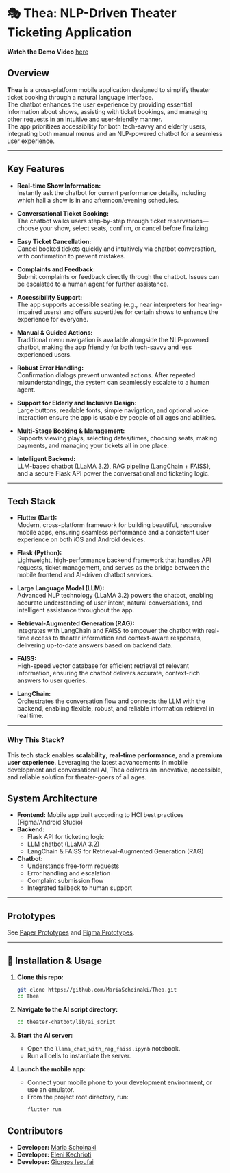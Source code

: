 # 🎭 Thea: NLP-Driven Theater Ticketing Application

**Watch the Demo Video** [here](https://youtu.be/mclSJEVypuQ?si=w-X5gPzh7WQq9Buu)

## Overview

**Thea** is a cross-platform mobile application designed to simplify theater ticket booking through a natural language interface.  
The chatbot enhances the user experience by providing essential information about shows, assisting with ticket bookings, and managing other requests in an intuitive and user-friendly manner.  
The app prioritizes accessibility for both tech-savvy and elderly users, integrating both manual menus and an NLP-powered chatbot for a seamless user experience.

---

## Key Features

- **Real-time Show Information:**  
  Instantly ask the chatbot for current performance details, including which hall a show is in and afternoon/evening schedules.

- **Conversational Ticket Booking:**  
  The chatbot walks users step-by-step through ticket reservations—choose your show, select seats, confirm, or cancel before finalizing.

- **Easy Ticket Cancellation:**  
  Cancel booked tickets quickly and intuitively via chatbot conversation, with confirmation to prevent mistakes.

- **Complaints and Feedback:**  
  Submit complaints or feedback directly through the chatbot. Issues can be escalated to a human agent for further assistance.

- **Accessibility Support:**  
  The app supports accessible seating (e.g., near interpreters for hearing-impaired users) and offers supertitles for certain shows to enhance the experience for everyone.

- **Manual & Guided Actions:**  
  Traditional menu navigation is available alongside the NLP-powered chatbot, making the app friendly for both tech-savvy and less experienced users.

- **Robust Error Handling:**  
  Confirmation dialogs prevent unwanted actions. After repeated misunderstandings, the system can seamlessly escalate to a human agent.

- **Support for Elderly and Inclusive Design:**  
  Large buttons, readable fonts, simple navigation, and optional voice interaction ensure the app is usable by people of all ages and abilities.

- **Multi-Stage Booking & Management:**  
  Supports viewing plays, selecting dates/times, choosing seats, making payments, and managing your tickets all in one place.

- **Intelligent Backend:**  
  LLM-based chatbot (LLaMA 3.2), RAG pipeline (LangChain + FAISS), and a secure Flask API power the conversational and ticketing logic.

---

## Tech Stack

- **Flutter (Dart):**  
  Modern, cross-platform framework for building beautiful, responsive mobile apps, ensuring seamless performance and a consistent user experience on both iOS and Android devices.

- **Flask (Python):**  
  Lightweight, high-performance backend framework that handles API requests, ticket management, and serves as the bridge between the mobile frontend and AI-driven chatbot services.

- **Large Language Model (LLM):**  
  Advanced NLP technology (LLaMA 3.2) powers the chatbot, enabling accurate understanding of user intent, natural conversations, and intelligent assistance throughout the app.

- **Retrieval-Augmented Generation (RAG):**  
  Integrates with LangChain and FAISS to empower the chatbot with real-time access to theater information and context-aware responses, delivering up-to-date answers based on backend data.

- **FAISS:**  
  High-speed vector database for efficient retrieval of relevant information, ensuring the chatbot delivers accurate, context-rich answers to user queries.

- **LangChain:**  
  Orchestrates the conversation flow and connects the LLM with the backend, enabling flexible, robust, and reliable information retrieval in real time.

---

### Why This Stack?

This tech stack enables **scalability**, **real-time performance**, and a **premium user experience**. Leveraging the latest advancements in mobile development and conversational AI, Thea delivers an innovative, accessible, and reliable solution for theater-goers of all ages.


## System Architecture

- **Frontend:** Mobile app built according to HCI best practices (Figma/Android Studio)
- **Backend:**  
  - Flask API for ticketing logic  
  - LLM chatbot (LLaMA 3.2)  
  - LangChain & FAISS for Retrieval-Augmented Generation (RAG)  
- **Chatbot:**  
  - Understands free-form requests  
  - Error handling and escalation  
  - Complaint submission flow  
  - Integrated fallback to human support

---

## Prototypes

See [Paper Prototypes](https://drive.google.com/drive/folders/1xF2_Uc2FPMEayIRCFTd0w7BhIxO7R4Cd?usp=sharing) and [Figma Prototypes](https://drive.google.com/drive/folders/1I4XQjdXnCj3sGRjnRG6HTxPwFPO5AsO7?usp=sharing).

---

## 📁 Installation & Usage

1. **Clone this repo:**
   ```bash
   git clone https://github.com/MariaSchoinaki/Thea.git
   cd Thea

2. **Navigate to the AI script directory:**
   ```bash
   cd theater-chatbot/lib/ai_script
   ```

3. **Start the AI server:**
   - Open the `llama_chat_with_rag_faiss.ipynb` notebook.
   - Run all cells to instantiate the server.

4. **Launch the mobile app:**
   - Connect your mobile phone to your development environment, or use an emulator.
   - From the project root directory, run:
     ```bash
     flutter run
     ```
## Contributors
- **Developer:** [Maria Schoinaki](https://github.com/MariaSchoinaki)
- **Developer:** [Eleni Kechrioti](https://github.com/EleniKechrioti)
- **Developer:** [Giorgos Isoufai](https://github.com/giwrgosisf)